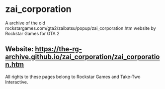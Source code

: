 # zai_corporation
A archive of the old rockstargames.com/gta2/zaibatsu/popup/zai_corporation.htm website by Rockstar Games for GTA 2

## Website: https://the-rg-archive.github.io/zai_corporation/zai_corporation.htm

All rights to these pages belong to Rockstar Games and Take-Two Interactive.
